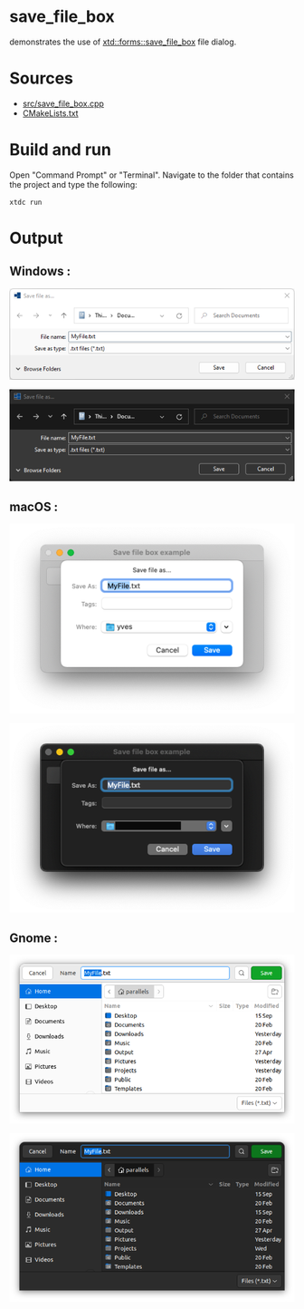 # save_file_box

demonstrates the use of [xtd::forms::save_file_box](https://gammasoft71.github.io/xtd/reference_guides/latest/classxtd_1_1forms_1_1save__file__box.html) file dialog.

# Sources

* [src/save_file_box.cpp](src/save_file_box.cpp)
* [CMakeLists.txt](CMakeLists.txt)

# Build and run

Open "Command Prompt" or "Terminal". Navigate to the folder that contains the project and type the following:

```shell
xtdc run
```

# Output

## Windows :

![Screenshot](../../../../docs/pictures/examples/save_file_box_w.png)

![Screenshot](../../../../docs/pictures/examples/save_file_box_wd.png)

## macOS :

![Screenshot](../../../../docs/pictures/examples/save_file_box_m.png)

![Screenshot](../../../../docs/pictures/examples/save_file_box_md.png)

## Gnome :

![Screenshot](../../../../docs/pictures/examples/save_file_box_g.png)

![Screenshot](../../../../docs/pictures/examples/save_file_box_gd.png)
